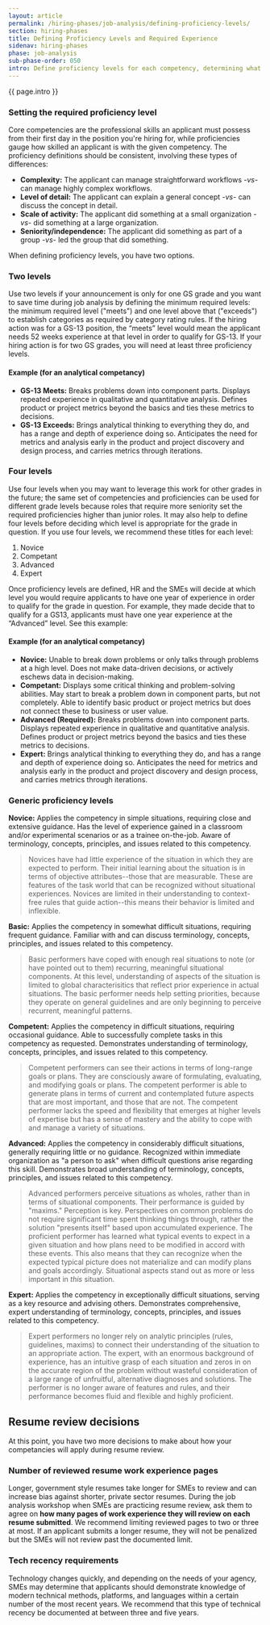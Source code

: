```yaml
---
layout: article
permalink: /hiring-phases/job-analysis/defining-proficiency-levels/
section: hiring-phases
title: Defining Proficiency Levels and Required Experience
sidenav: hiring-phases
phase: job-analysis
sub-phase-order: 050
intro: Define proficiency levels for each competency, determining what is needed to qualify in this hiring action.
---
```


<p class="usa-intro">
  {{ page.intro }}
</p>

### Setting the required proficiency level

Core competencies are the professional skills an applicant must possess from their first day in the position you're hiring for, while proficiencies gauge how skilled an applicant is with the given competency. The proficiency definitions should be consistent, involving these types of differences:

- **Complexity:** The applicant can manage straightforward workflows _-vs-_ can manage highly complex workflows.
- **Level of detail:** The applicant can explain a general concept _-vs-_ can discuss the concept in detail.
- **Scale of activity:** The applicant did something at a small organization _-vs-_ did something at a large organization.
- **Seniority/independence:** The applicant did something as part of a group _-vs-_ led the group that did something.

When defining proficiency levels, you have two options.

### Two levels

Use two levels if your announcement is only for one GS grade and you want to save time during job analysis by defining the minimum required levels: the minimum required level ("meets") and one level above that ("exceeds") to establish categories as required by category rating rules. If the hiring action was for a GS-13 position, the “meets” level would mean the applicant needs 52 weeks experience at that level in order to qualify for GS-13. If your hiring action is for two GS grades, you will need at least three proficiency levels.

#### Example (for an analytical competancy)

* **GS-13 Meets:** Breaks problems down into component parts. Displays repeated
experience in qualitative and quantitative analysis. Defines product or project metrics
beyond the basics and ties these metrics to decisions.
* **GS-13 Exceeds:** Brings analytical thinking to everything they do, and has a range and depth of
experience doing so. Anticipates the need for metrics and analysis early in the product
and project discovery and design process, and carries metrics through iterations.

### Four levels

Use four levels when you may want to leverage this work for other grades in the future; the same set of competencies and proficiencies can be used for different grade levels because roles that require more seniority set the required proficiencies higher than junior roles. It may also help to define four levels before deciding which level is appropriate for the grade in question. If you use four levels, we recommend these titles for each level:

1. Novice
2. Competant
3. Advanced
4. Expert

Once proficiency levels are defined, HR and the SMEs will decide at which level you would require applicants to have one year of experience in order to qualify for the grade in question. For example, they made decide that to qualify for a GS13, applicants must have one year experience at the “Advanced” level. See this example:

#### Example (for an analytical competancy)

* **Novice:** Unable to break down problems or only talks through problems at a high
level. Does not make data-driven decisions, or actively eschews data in decision-making.
* **Competant:** Displays some critical thinking and problem-solving abilities. May start to break
a problem down in component parts, but not completely. Able to identify basic product
or project metrics but does not connect these to business or user value.
* **Advanced (Required):** Breaks problems down into component parts. Displays repeated
experience in qualitative and quantitative analysis. Defines product or project metrics
beyond the basics and ties these metrics to decisions.
* **Expert:** Brings analytical thinking to everything they do, and has a range and depth of
experience doing so. Anticipates the need for metrics and analysis early in the product
and project discovery and design process, and carries metrics through iterations.

### Generic proficiency levels

**Novice:** Applies the competency in simple situations, requiring close and extensive guidance. Has the level of experience gained in a classroom and/or experimental scenarios or as a trainee on-the-job. Aware of terminology, concepts, principles, and issues related to this competency.

> Novices have had little experience of the situation in which they are expected to perform. Their initial learning about the situation is in terms of objective attributes--those that are measurable. These are features of the task world that can be recognized without situational experiences. Novices are limited in their understanding to context-free rules that guide action--this means their behavior is limited and inflexible.

**Basic:** Applies the competency in somewhat difficult situations, requiring frequent guidance. Familiar with and can discuss terminology, concepts, principles, and issues related to this competency.

> Basic performers have coped with enough real situations to note (or have pointed out to them) recurring, meaningful situational components. At this level, understanding of aspects of the situation is limited to global characterisitics that reflect prior experience in actual situations. The basic performer needs help setting priorities, because they operate on general guidelines and are only beginning to perceive recurrent, meaningful patterns.

**Competent:** Applies the competency in difficult situations, requiring occasional guidance. Able to successfully complete tasks in this competency as requested. Demonstrates understanding of terminology, concepts, principles, and issues related to this competency.
 
> Competent performers can see their actions in terms of long-range goals or plans. They are consciously aware of formulating, evaluating, and modifying goals or plans. The competent performer is able to generate plans in terms of current and contemplated future aspects that are most important, and those that are not. The competent performer lacks the speed and flexibility that emerges at higher levels of expertise but has a sense of mastery and the ability to cope with and manage a variety of situations.

**Advanced:** Applies the competency in considerably difficult situations, generally requiring little or no guidance. Recognized within immediate organization as "a person to ask" when difficult questions arise regarding this skill. Demonstrates broad understanding of terminology, concepts, principles, and issues related to this competency.

> Advanced performers perceive situations as wholes, rather than in terms of situational components. Their performance is guided by "maxims." Perception is key. Perspectives on common problems do not require significant time spent thinking things through, rather the solution "presents itself" based upon accumulated experience. The proficient performer has learned what typical events to expect in a given situation and how plans need to be modified in accord with these events. This also means that they can recognize when the expected typical picture does not materialize and can modify plans and goals accordingly. Situational aspects stand out as more or less important in *this* situation.

**Expert:** Applies the competency in exceptionally difficult situations, serving as a key resource and advising others. Demonstrates comprehensive, expert understanding of terminology, concepts, principles, and issues related to this competency.
 
> Expert performers no longer rely on analytic principles (rules, guidelines, maxims) to connect their understanding of the situation to an appropriate action. The expert, with an enormous background of experience, has an intuitive grasp of each situation and zeros in on the accurate region of the problem without wasteful consideration of a large range of unfruitful, alternative diagnoses and solutions. The performer is no longer aware of features and rules, and their performance becomes fluid and flexible and highly proficient.

## Resume review decisions

At this point, you have two more decisions to make about how your competancies will apply during resume review.

<h3 id="resume-review-page-count">Number of reviewed resume work experience pages</h3>
<p>
  Longer, government style resumes take longer for SMEs to review and can increase bias against shorter, private sector resumes. During the job analysis workshop when SMEs are practicing resume review, ask them to agree on <strong>how many pages of work experience they will review on each resume submitted</strong>. We recommend limiting reviewed pages to two or three at most. If an applicant submits a longer resume, they will not be penalized but the SMEs will not review past the documented limit.
</p>

<h3>Tech recency requirements</h3>
<p>
  Technology changes quickly, and depending on the needs of your agency, SMEs may determine that applicants should demonstrate knowledge of modern technical methods, platforms, and languages within a certain number of the most recent years. We recommend that this type of technical recency be documented at between three and five years.
</p>
